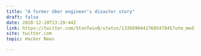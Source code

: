 ```yaml
---
title: "A former Uber engineer's disaster story"
draft: false
date: 2020-12-10T13:29:44Z
link: https://twitter.com/StanTwinB/status/1336890442768547845?utm_medium=RSS&utm_source=hune
site: twitter.com
topic: Hacker News  

---
```

